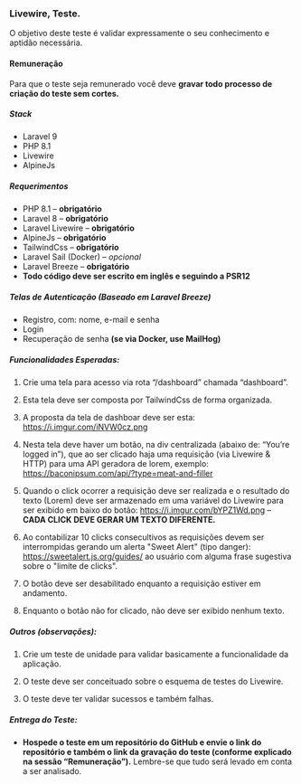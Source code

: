 ### Livewire, Teste.

O objetivo deste teste é validar expressamente o seu conhecimento e aptidão necessária.

#### Remuneração

Para que o teste seja remunerado você deve **gravar todo processo de criação do teste sem cortes.**

##### Stack

- Laravel 9
- PHP 8.1
- Livewire
- AlpineJs

##### Requerimentos

- PHP 8.1 – **obrigatório**
- Laravel 8 – **obrigatório**
- Laravel Livewire – **obrigatório**
- AlpineJs – **obrigatório**
- TailwindCss – **obrigatório** 
- Laravel Sail (Docker) – *opcional*
- Laravel Breeze – **obrigatório**
- **Todo código deve ser escrito em inglês e seguindo a PSR12**

##### Telas de Autenticação (Baseado em *Laravel Breeze*)

- Registro, com: nome, e-mail e senha
- Login
- Recuperação de senha **(se via Docker, use MailHog)**

##### Funcionalidades Esperadas:

1. Crie uma tela para acesso via rota “/dashboard” chamada “dashboard”.

2. Esta tela deve ser composta por TailwindCss de forma organizada.

3. A proposta da tela de dashboar deve ser esta: https://i.imgur.com/iNVW0cz.png

4. Nesta tela deve haver um botão, na div centralizada (abaixo de: “You’re logged in”), que ao ser clicado haja uma requisição (via Livewire & HTTP) para uma API geradora de lorem, exemplo: 
https://baconipsum.com/api/?type=meat-and-filler

5. Quando o click ocorrer a requisição deve ser realizada e o resultado do texto (Lorem) deve ser armazenado em uma variável do Livewire para ser exibido em baixo do botão: https://i.imgur.com/bYPZ1Wd.png – **CADA CLICK DEVE GERAR UM TEXTO DIFERENTE.**

6. Ao contabilizar 10 clicks consecultivos as requisições devem ser interrompidas gerando um alerta "Sweet Alert" (tipo danger): https://sweetalert.js.org/guides/ ao usuário com alguma frase sugestiva sobre o "limite de clicks".

7. O botão deve ser desabilitado enquanto a requisição estiver em andamento.

8. Enquanto o botão não for clicado, não deve ser exibido nenhum texto.


##### Outros (observações):

1. Crie um teste de unidade para validar basicamente a funcionalidade da aplicação.

2. O teste deve ser conceituado sobre o esquema de testes do Livewire.

3. O teste deve ter validar sucessos e também falhas.

##### Entrega do Teste:

- **Hospede o teste em um repositório do GitHub e envie o link do repositório e também o link da gravação do teste (conforme explicado na sessão “Remuneração”).** Lembre-se que tudo será levado em conta a ser analisado.
